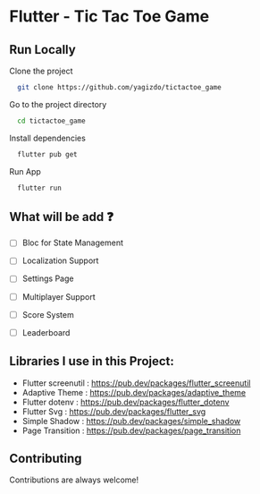 # Flutter - Tic Tac Toe Game


## Run Locally

Clone the project

```bash
  git clone https://github.com/yagizdo/tictactoe_game
```

Go to the project directory

```bash
  cd tictactoe_game
```

Install dependencies

```bash
  flutter pub get
```

Run App

```bash
  flutter run
```


## What will be add :question:

- [ ] Bloc for State Management
- [ ] Localization Support
- [ ] Settings Page
- [ ] Multiplayer Support
- [ ] Score System
- [ ] Leaderboard


##  Libraries I use in this Project:

- Flutter screenutil : https://pub.dev/packages/flutter_screenutil
- Adaptive Theme : https://pub.dev/packages/adaptive_theme
- Flutter dotenv : https://pub.dev/packages/flutter_dotenv
- Flutter Svg : https://pub.dev/packages/flutter_svg 
- Simple Shadow : https://pub.dev/packages/simple_shadow
- Page Transition : https://pub.dev/packages/page_transition




## Contributing

Contributions are always welcome!
